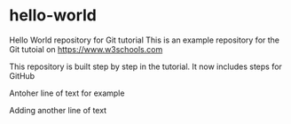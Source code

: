 # hello-world

Hello World repository for Git tutorial
This is an example repository for the Git tutoial on https://www.w3schools.com

This repository is built step by step in the tutorial.
It now includes steps for GitHub

Antoher line of text for example

Adding another line of text
